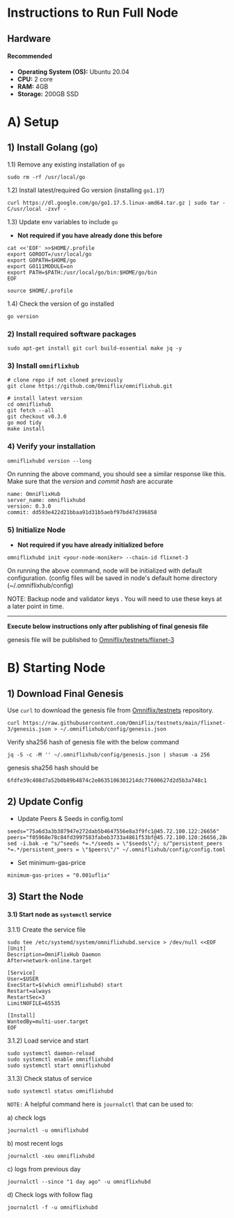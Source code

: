 # Instructions to Run Full Node
Hardware
---
#### Recommended

- **Operating System (OS):** Ubuntu 20.04
- **CPU:** 2 core
- **RAM:** 4GB
- **Storage:** 200GB SSD

# A) Setup

## 1) Install Golang (go)

1.1) Remove any existing installation of `go`

```
sudo rm -rf /usr/local/go
```

1.2) Install latest/required Go version (installing `go1.17`)

```
curl https://dl.google.com/go/go1.17.5.linux-amd64.tar.gz | sudo tar -C/usr/local -zxvf -
```

1.3) Update env variables to include `go`
    
   - **Not required if you have already done this before**
```
cat <<'EOF' >>$HOME/.profile
export GOROOT=/usr/local/go
export GOPATH=$HOME/go
export GO111MODULE=on
export PATH=$PATH:/usr/local/go/bin:$HOME/go/bin
EOF

source $HOME/.profile
```

1.4) Check the version of go installed

```
go version
```

### 2) Install required software packages

```
sudo apt-get install git curl build-essential make jq -y
```

### 3) Install `omniflixhub`

```
# clone repo if not cloned previously 
git clone https://github.com/Omniflix/omniflixhub.git

# install latest version 
cd omniflixhub
git fetch --all
git checkout v0.3.0
go mod tidy
make install
```

### 4) Verify your installation
```
omniflixhubd version --long
```

On running the above command, you should see a similar response like this. Make sure that the *version* and *commit hash* are accurate

```
name: OmniFlixHub
server_name: omniflixhubd
version: 0.3.0
commit: dd593e422d21bbaa91d31b5aebf97bd47d396858
```

### 5) Initialize Node
 
 - **Not required if you have already initialized before**

```
omniflixhubd init <your-node-moniker> --chain-id flixnet-3
```
On running the above command, node will be initialized with default configuration. (config files will be saved in node's default home directory (~/.omniflixhub/config)

NOTE: Backup node and validator keys . You will need to use these keys at a later point in time.

---

**Execute below instructions only after publishing of final genesis file**

genesis file will be published to [Omniflix/testnets/flixnet-3](https://github.com/Omniflix/testnets)




# B) Starting Node

## 1) Download Final Genesis
Use `curl` to download the genesis file from [Omniflix/testnets](https://github.com/Omniflix/testnets) repository.

```
curl https://raw.githubusercontent.com/OmniFlix/testnets/main/flixnet-3/genesis.json > ~/.omniflixhub/config/genesis.json
```
Verify sha256 hash of genesis file with the below command
```
jq -S -c -M '' ~/.omniflixhub/config/genesis.json | shasum -a 256
```
genesis sha256 hash should be 
```
6fdfe39c408d7a52b0b89b4874c2e8635106301214dc77600627d2d5b3a748c1
```

## 2) Update Config 
   - Update Peers & Seeds in config.toml

```
seeds="75a6d3a3b387947e272dab5b4647556e8a3f9fc1@45.72.100.122:26656"
peers="f05968e78c84fd3997583fabeb3733a4861f53bf@45.72.100.120:26656,28ea934fbe330df2ca8f0ddd7a57a8a68c39a1a2@45.72.100.110:26656,94326ddc5661a1b571ea10c0626f6411f4926230@45.72.100.111:26656"
sed -i.bak -e "s/^seeds *=.*/seeds = \"$seeds\"/; s/^persistent_peers *=.*/persistent_peers = \"$peers\"/" ~/.omniflixhub/config/config.toml
```
   - Set minimum-gas-price
    
    minimum-gas-prices = "0.001uflix"
    

## 3) Start the Node

#### 3.1) Start node as `systemctl` service

3.1.1) Create the service file

```
sudo tee /etc/systemd/system/omniflixhubd.service > /dev/null <<EOF
[Unit]
Description=OmniFlixHub Daemon
After=network-online.target

[Service]
User=$USER
ExecStart=$(which omniflixhubd) start
Restart=always
RestartSec=3
LimitNOFILE=65535

[Install]
WantedBy=multi-user.target
EOF
```

3.1.2) Load service and start
```
sudo systemctl daemon-reload
sudo systemctl enable omniflixhubd
sudo systemctl start omniflixhubd
```

3.1.3) Check status of service
```
sudo systemctl status omniflixhubd
```

`NOTE:`
A helpful command here is `journalctl` that can be used to:

  a) check logs
  ```
  journalctl -u omniflixhubd
  ```

  b) most recent logs
  ```
  journalctl -xeu omniflixhubd
  ```

  c) logs from previous day
  ```
  journalctl --since "1 day ago" -u omniflixhubd
  ```

  d) Check logs with follow flag
  ```
  journalctl -f -u omniflixhubd
  ```
